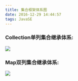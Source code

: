 ```yaml
---
title: 集合框架体系图
date: 2016-12-29 14:44:57
tags: JavaSE
---
```

### Collection单列集合继承体系:
![](https://i.imgur.com/5W7IPY4.png)

### Map双列集合继承体系:
![](https://i.imgur.com/PzRxOqt.png)
